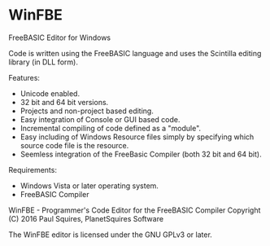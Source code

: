 # WinFBE
FreeBASIC Editor for Windows

Code is written using the FreeBASIC language and uses the Scintilla editing library (in DLL form).

Features:
- Unicode enabled.
- 32 bit and 64 bit versions.
- Projects and non-project based editing.
- Easy integration of Console or GUI based code.
- Incremental compiling of code defined as a "module".
- Easy including of Windows Resource files simply by specifying which source code file is the resource.
- Seemless integration of the FreeBasic Compiler (both 32 bit and 64 bit).

Requirements:
- Windows Vista or later operating system.
- FreeBASIC Compiler


WinFBE - Programmer's Code Editor for the FreeBASIC Compiler
Copyright (C) 2016 Paul Squires, PlanetSquires Software

The WinFBE editor is licensed under the GNU GPLv3 or later.

